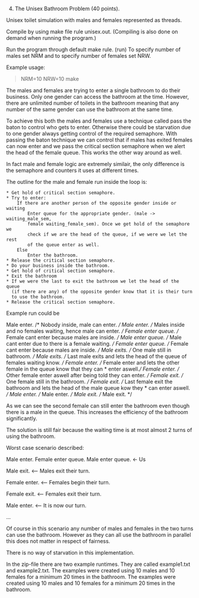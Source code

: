 4. The Unisex Bathroom Problem (40 points).

Unisex toilet simulation with males and females represented as
threads.

Compile by using make file rule unisex.out. (Compiling is
also done on demand when running the program.)

Run the program through default make rule. (run)
To specify number of males set NRM and to specify number of 
females set NRW.

Example usage: 
> NRM=10 NRW=10 make


The males and females are trying to enter a single bathroom to do their
business. Only one gender can access the bathroom at the time. However, there
are unlimited number of toilets in the bathroom meaning that any number of the
same gender can use the bathroom at the same time.

To achieve this both the males and females use a technique called pass the baton to control
who gets to enter. Otherwise there could be starvation due to one gender always getting control
of the required semaphore. With passing the baton technique we can control that if males has exited
females can now enter and we pass the critical section semaphore when we alert the head of the
female queue. This works the other way around as well. 

In fact male and female logic are extremely similair, the only difference is the semaphore and
counters it uses at different times. 

The outline for the male and female run inside the loop is:

    * Get hold of critical section semaphore.
    * Try to enter:
        If there are another person of the opposite gender inside or waiting
            Enter queue for the appropriate gender. (male -> waiting_male_sem, 
            female waiting_female_sem). Once we get hold of the semaphore we 
            check if we are the head of the queue, if we were we let the rest 
            of the queue enter as well.
        Else
            Enter the bathroom.
    * Release the critical section semaphore.
    * Do your business inside the bathroom.
    * Get hold of critical section semaphore.
    * Exit the bathroom
    * If we were the last to exit the bathroom we let the head of the queue
      (if there are any) of the opposite gender know that it is their turn 
      to use the bathroom.
    * Release the critical section semaphore.


Example run could be

Male enter. /* Nobody inside, male can enter. */
Male enter. /* Males inside and no females waiting, hence male can enter. */
Female enter queue. /* Female cant enter because males are inside. */
Male enter queue. /* Male cant enter due to there is a female waiting. */
Female enter queue. /* Female cant enter because males are inside. */
Male exits. /* One male still in bathroom. */
Male exits. /* Last male exits and lets the head of the queue of females waiting know. */
Female enter. /* Female enter and lets the other female in the queue know that they can 
               * enter aswell.*/
Female enter. /* Other female enter aswell after being told they can enter. */
Female exit. /* One female still in the bathroom. */
Female exit. /* Last female exit the bathroom and lets the head of the male queue kow they
              * can enter aswell. */
Male enter. /* Male enter. */
Male exit. /* Male exit. */

As we can see the second female can still enter the bathroom even though there is
a male in the queue. This increases the efficiency of the bathroom significantly.

The solution is still fair because the waiting time is at most almost 2 turns of
using the bathroom. 

Worst case scenario described:

Male enter.
Female enter queue.
Male enter queue. <- Us

Male exit. <-- Males exit their turn.

Female enter. <-- Females begin their turn.

Female exit. <-- Females exit their turn.

Male enter. <-- It is now our turn.

...

Of course in this scenario any number of males and females in the two turns can use the
bathroom. However as they can all use the bathroom in parallel this does not matter in
respect of fairness.

There is no way of starvation in this implementation. 


In the zip-file there are two example runtimes. They are called example1.txt and example2.txt.
The examples were created using 10 males and 10 females for a minimum 20 times in the bathroom.
The examples were created using 10 males and 10 females for a minimum 20 times in the bathroom.
